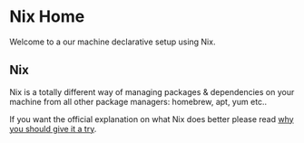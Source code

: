 # Nix Home

Welcome to a our machine declarative setup using Nix.

## Nix

Nix is a totally different way of managing packages & dependencies on your machine from all other package managers: homebrew, apt, yum etc..

If you want the official explanation on what Nix does better please read [why you should give it a try](https://nixos.org/nixos/nix-pills/why-you-should-give-it-a-try.html).